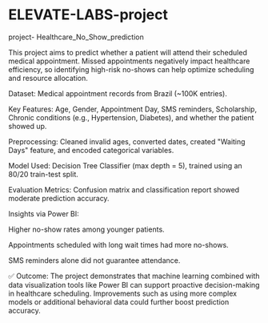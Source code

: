 # ELEVATE-LABS-project
project- Healthcare_No_Show_prediction

This project aims to predict whether a patient will attend their scheduled medical appointment. Missed appointments negatively impact healthcare efficiency, so identifying high-risk no-shows can help optimize scheduling and resource allocation.

Dataset: Medical appointment records from Brazil (~100K entries).

Key Features: Age, Gender, Appointment Day, SMS reminders, Scholarship, Chronic conditions (e.g., Hypertension, Diabetes), and whether the patient showed up.

Preprocessing: Cleaned invalid ages, converted dates, created "Waiting Days" feature, and encoded categorical variables.

Model Used: Decision Tree Classifier (max depth = 5), trained using an 80/20 train-test split.

Evaluation Metrics: Confusion matrix and classification report showed moderate prediction accuracy.

Insights via Power BI:

Higher no-show rates among younger patients.

Appointments scheduled with long wait times had more no-shows.

SMS reminders alone did not guarantee attendance.

✅ Outcome: The project demonstrates that machine learning combined with data visualization tools like Power BI can support proactive decision-making in healthcare scheduling. Improvements such as using more complex models or additional behavioral data could further boost prediction accuracy.
